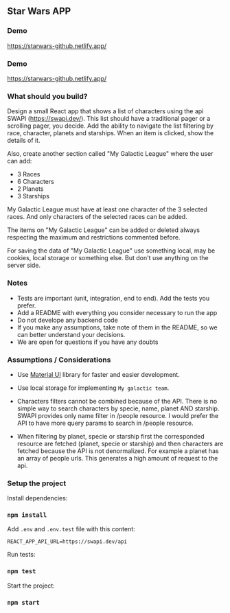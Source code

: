 ## Star Wars APP

### Demo

https://starwars-github.netlify.app/

### Demo 

https://starwars-github.netlify.app/

### What should you build?

Design a small React app that shows a list of characters using the api SWAPI (https://swapi.dev/). This list should have a traditional pager or a scrolling pager, you decide. Add the ability to navigate the list filtering by race, character, planets and starships. When an item is clicked, show the details of it.

Also, create another section called "My Galactic League" where the user can add:

- 3 Races
- 6 Characters
- 2 Planets
- 3 Starships

My Galactic League must have at least one character of the 3 selected races. And only characters of the selected races can be added.

The items on "My Galactic League" can be added or deleted always respecting the maximum and restrictions commented before.

For saving the data of "My Galactic League" use something local, may be cookies, local storage or something else. But don't use anything on the server side.

### Notes

- Tests are important (unit, integration, end to end). Add the tests you prefer.
- Add a README with everything you consider necessary to run the app
- Do not develope any backend code
- If you make any assumptions, take note of them in the README, so we can better understand your decisions.
- We are open for questions if you have any doubts

### Assumptions / Considerations

- Use [Material UI](https://material-ui.com/) library for faster and easier development.

- Use local storage for implementing `My galactic team`.

- Characters filters cannot be combined because of the API. There is no simple way to search characters by specie, name, planet AND starship. SWAPI provides only name filter in /people resource. I would prefer the API to have more query params to search in /people resource.

- When filtering by planet, specie or starship first the corresponded resource are fetched (planet, specie or starship) and then characters are fetched because the API is not denormalized. For example a planet has an array of people urls. This generates a high amount of request to the api.

### Setup the project

Install dependencies:

### `npm install`

Add `.env` and `.env.test` file with this content: 

`REACT_APP_API_URL=https://swapi.dev/api`

Run tests: 

### `npm test`

Start the project:

### `npm start`



